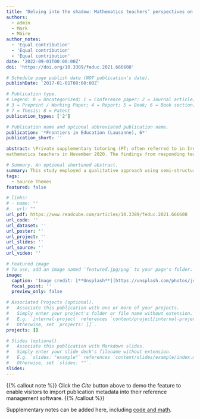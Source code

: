 ```yaml
---
title: 'Delving into the shadow: Mathematics teachers’ perspectives on the impact of private supplementary tutoring in Ireland'
authors:
  - admin
  - Mark
  - Máire
author_notes:
  - 'Equal contribution'
  - 'Equal contribution'
  - 'Equal contribution'
date: '2022-09-01T00:00:00Z'
doi: 'https://doi.org/10.3389/feduc.2021.666608'

# Schedule page publish date (NOT publication's date).
publishDate: '2017-01-01T00:00:00Z'

# Publication type.
# Legend: 0 = Uncategorized; 1 = Conference paper; 2 = Journal article;
# 3 = Preprint / Working Paper; 4 = Report; 5 = Book; 6 = Book section;
# 7 = Thesis; 8 = Patent
publication_types: ['2']

# Publication name and optional abbreviated publication name.
publication: '*Frontiers in Education (Lausanne), 6*'
publication_short: ''

abstract: \Private supplementary tutoring (PT; often referred to in Ireland as “grinds”) can be defined as education outside the formal schooling system where a tutor teaches a particular subject(s) in exchange for financial gain. While PT has long been popular in East Asian countries, its provision has become a widespread phenomenon both internationally and at all levels of the Irish education system in recent years, no more so than for the subject of mathematics. However, few empirical studies have been conducted thus far on its impact. In this paper, the authors sought to investigate mathematics teachers’ perceptions of the impact of the grinds culture on the subject at the secondary level in Ireland. The data was gathered using an online survey designed by the authors and circulated to secondary
mathematics teachers in November 2020. The findings from responding teachers (n=305) revealed mixed views, with both positive and negative impacts identified. Many teachers acknowledged the benefits of one-to-one support that grinds can provide and the resulting increase in students’ confidence in the subject. However, teachers also determined that grinds can cause some students to disengage in class and to be less responsible for their own individual work ethics\.

# Summary. An optional shortened abstract.
summary: This study employed a qualitative approach using semi-structured interviews with a sample of practicing teachers (N = 6) to gather perspectives on the potential and challenge of integrating STEM in their respective experiences.
tags:
  - Source Themes
featured: false

# links:
# - name: ""
#   url: ""
url_pdf: https://www.readcube.com/articles/10.3389/feduc.2021.666608
url_code: ''
url_dataset: ''
url_poster: ''
url_project: ''
url_slides: ''
url_source: ''
url_video: ''

# Featured image
# To use, add an image named `featured.jpg/png` to your page's folder.
image:
  caption: 'Image credit: [**Unsplash**](https://unsplash.com/photos/jdD8gXaTZsc)'
  focal_point: ''
  preview_only: false

# Associated Projects (optional).
#   Associate this publication with one or more of your projects.
#   Simply enter your project's folder or file name without extension.
#   E.g. `internal-project` references `content/project/internal-project/index.md`.
#   Otherwise, set `projects: []`.
projects: []

# Slides (optional).
#   Associate this publication with Markdown slides.
#   Simply enter your slide deck's filename without extension.
#   E.g. `slides: "example"` references `content/slides/example/index.md`.
#   Otherwise, set `slides: ""`.
slides:
---
```


{{% callout note %}}
Click the _Cite_ button above to demo the feature to enable visitors to import publication metadata into their reference management software.
{{% /callout %}}

Supplementary notes can be added here, including [code and math](https://wowchemy.com/docs/content/writing-markdown-latex/).

